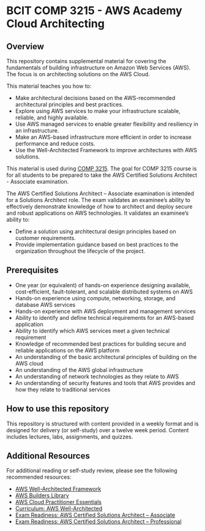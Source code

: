 # BCIT COMP 3215 - AWS Academy Cloud Architecting

## Overview

This repository contains supplemental material for covering the fundamentals of
building infrastructure on Amazon Web Services (AWS). The focus is on
architecting solutions on the AWS Cloud.

This material teaches you how to:

- Make architectural decisions based on the AWS-recommended architectural principles and best practices.
- Explore using AWS services to make your infrastructure scalable, reliable, and highly available.
- Use AWS managed services to enable greater flexibility and resiliency in an infrastructure.
- Make an AWS-based infrastructure more efficient in order to increase performance and reduce costs.
- Use the Well-Architected Framework to improve architectures with AWS solutions.

This material is used during [COMP 3215](https://www.bcit.ca/study/courses/comp3215). The goal for COMP 3215 course is
for all students to be prepared to take the AWS Certified Solutions Architect - Associate examination.

The AWS Certified Solutions Architect – Associate examination is intended for a Solutions Architect role. The exam
validates an examinee’s ability to effectively demonstrate knowledge of how to architect and deploy secure and robust
applications on AWS technologies. It validates an examinee’s ability to:

- Define a solution using architectural design principles based on customer requirements.
- Provide implementation guidance based on best practices to the organization throughout the lifecycle of the project.

## Prerequisites

- One year (or equivalent) of hands-on experience designing available, cost-efficient, fault-tolerant, and scalable distributed systems on AWS
- Hands-on experience using compute, networking, storage, and database AWS services
- Hands-on experience with AWS deployment and management services
- Ability to identify and define technical requirements for an AWS-based application
- Ability to identify which AWS services meet a given technical requirement
- Knowledge of recommended best practices for building secure and reliable applications on the AWS platform
- An understanding of the basic architectural principles of building on the AWS cloud
- An understanding of the AWS global infrastructure
- An understanding of network technologies as they relate to AWS
- An understanding of security features and tools that AWS provides and how they relate to traditional services

## How to use this repository

This repository is structured with content provided in a weekly format and is
designed for delivery (or self-study) over a twelve week period. Content
includes lectures, labs, assignments, and quizzes.

## Additional Resources

For additional reading or self-study review, please see the following recommended resources:

- [AWS Well-Architected Framework](https://aws.amazon.com/architecture/well-architected/)
- [AWS Builders Library](https://aws.amazon.com/builders-library/)
- [AWS Cloud Practitioner Essentials](https://www.aws.training/Details/Curriculum?id=27076)
- [Curriculum: AWS Well-Architected](https://www.aws.training/Details/Curriculum?id=42037)
- [Exam Readiness: AWS Certified Solutions Architect – Associate](https://www.aws.training/Details/Curriculum?id=20685)
- [Exam Readiness: AWS Certified Solutions Architect – Professional](https://www.aws.training/Details/eLearning?id=34737)
